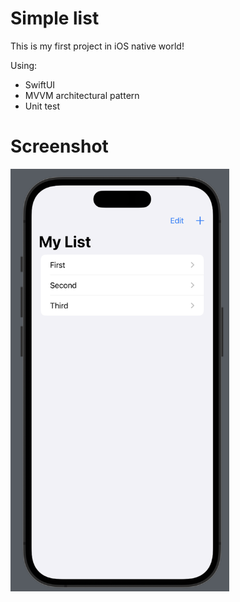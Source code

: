 # Simple list

This is my first project in iOS native world! 

Using:
- SwiftUI
- MVVM architectural pattern
- Unit test


# Screenshot

<p float="left">
  <img src="screenshots/1.png" width="350"/>
</p>

